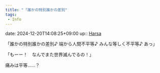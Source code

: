 ```yaml
---
title: "「誰かの特別誰かの差別"
tags:
 - Info
---
```


date: 2024-12-20T14:08:25+09:00
up:: [Harsa](../Bar/Novel/Nacaria/Harsa.md)

「誰かの特別誰かの差別♪
端から人間不平等♪
みんな等しく不平等♪
あっ」

「もーー！　なんでまた世界滅んでるの！」

痛みは平等……？